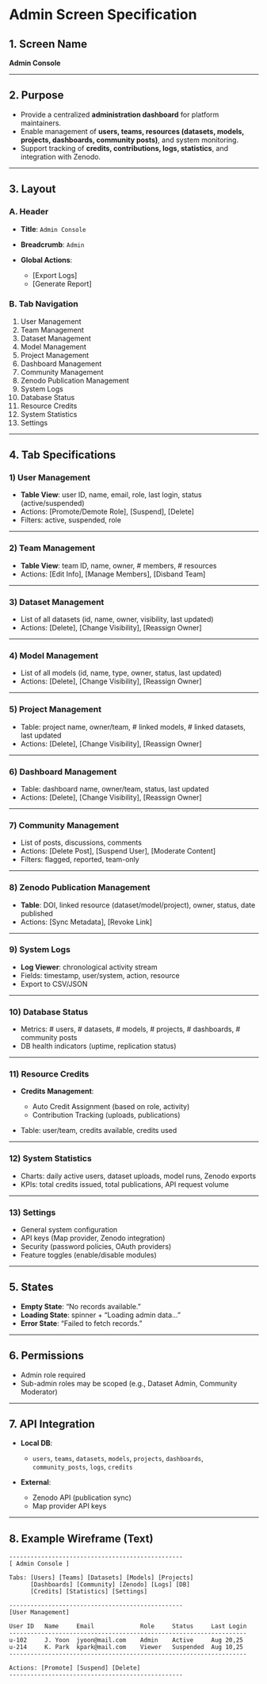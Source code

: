 # Admin Screen Specification

## 1. Screen Name

**Admin Console**

---

## 2. Purpose

* Provide a centralized **administration dashboard** for platform maintainers.
* Enable management of **users, teams, resources (datasets, models, projects, dashboards, community posts)**, and system monitoring.
* Support tracking of **credits, contributions, logs, statistics**, and integration with Zenodo.

---

## 3. Layout

### A. Header

* **Title**: `Admin Console`
* **Breadcrumb**: `Admin`
* **Global Actions**:

  * \[Export Logs]
  * \[Generate Report]

### B. Tab Navigation

1. User Management
2. Team Management
3. Dataset Management
4. Model Management
5. Project Management
6. Dashboard Management
7. Community Management
8. Zenodo Publication Management
9. System Logs
10. Database Status
11. Resource Credits
12. System Statistics
13. Settings

---

## 4. Tab Specifications

### 1) User Management

* **Table View**: user ID, name, email, role, last login, status (active/suspended)
* Actions: \[Promote/Demote Role], \[Suspend], \[Delete]
* Filters: active, suspended, role

---

### 2) Team Management

* **Table View**: team ID, name, owner, # members, # resources
* Actions: \[Edit Info], \[Manage Members], \[Disband Team]

---

### 3) Dataset Management

* List of all datasets (id, name, owner, visibility, last updated)
* Actions: \[Delete], \[Change Visibility], \[Reassign Owner]

---

### 4) Model Management

* List of all models (id, name, type, owner, status, last updated)
* Actions: \[Delete], \[Change Visibility], \[Reassign Owner]

---

### 5) Project Management

* Table: project name, owner/team, # linked models, # linked datasets, last updated
* Actions: \[Delete], \[Change Visibility], \[Reassign Owner]

---

### 6) Dashboard Management

* Table: dashboard name, owner/team, status, last updated
* Actions: \[Delete], \[Change Visibility], \[Reassign Owner]

---

### 7) Community Management

* List of posts, discussions, comments
* Actions: \[Delete Post], \[Suspend User], \[Moderate Content]
* Filters: flagged, reported, team-only

---

### 8) Zenodo Publication Management

* **Table**: DOI, linked resource (dataset/model/project), owner, status, date published
* Actions: \[Sync Metadata], \[Revoke Link]

---

### 9) System Logs

* **Log Viewer**: chronological activity stream
* Fields: timestamp, user/system, action, resource
* Export to CSV/JSON

---

### 10) Database Status

* Metrics: # users, # datasets, # models, # projects, # dashboards, # community posts
* DB health indicators (uptime, replication status)

---

### 11) Resource Credits

* **Credits Management**:

  * Auto Credit Assignment (based on role, activity)
  * Contribution Tracking (uploads, publications)
* Table: user/team, credits available, credits used

---

### 12) System Statistics

* Charts: daily active users, dataset uploads, model runs, Zenodo exports
* KPIs: total credits issued, total publications, API request volume

---

### 13) Settings

* General system configuration
* API keys (Map provider, Zenodo integration)
* Security (password policies, OAuth providers)
* Feature toggles (enable/disable modules)

---

## 5. States

* **Empty State**: “No records available.”
* **Loading State**: spinner + “Loading admin data…”
* **Error State**: “Failed to fetch records.”

---

## 6. Permissions

* Admin role required
* Sub-admin roles may be scoped (e.g., Dataset Admin, Community Moderator)

---

## 7. API Integration

* **Local DB**:

  * `users`, `teams`, `datasets`, `models`, `projects`, `dashboards`, `community_posts`, `logs`, `credits`
* **External**:

  * Zenodo API (publication sync)
  * Map provider API keys

---

## 8. Example Wireframe (Text)

```
-------------------------------------------------
[ Admin Console ]

Tabs: [Users] [Teams] [Datasets] [Models] [Projects] 
      [Dashboards] [Community] [Zenodo] [Logs] [DB] 
      [Credits] [Statistics] [Settings]

-------------------------------------------------
[User Management]

User ID   Name     Email             Role     Status     Last Login
-------------------------------------------------------------------
u-102     J. Yoon  jyoon@mail.com    Admin    Active     Aug 20,25
u-214     K. Park  kpark@mail.com    Viewer   Suspended  Aug 10,25
-------------------------------------------------------------------

Actions: [Promote] [Suspend] [Delete]
-------------------------------------------------
```

